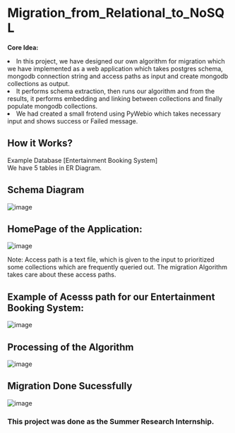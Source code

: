 # Migration_from_Relational_to_NoSQL
<b> Core Idea:</b>
<li> In this project, we have designed our own algorithm for migration which we have implemented as a web application which takes postgres schema, mongodb connection string and access paths as input and create mongodb collections as output. 
<li> It performs schema extraction, then runs our algorithm and from the results, it performs embedding and linking between collections and finally populate mongodb collections.
<li> We had created a small frotend using PyWebio which takes necessary input and shows success or Failed message.<br>
  
## How it Works?
Example Database [Entertainment Booking System]<br>
We have 5 tables in ER Diagram.<br>
## Schema Diagram
![image](https://user-images.githubusercontent.com/58646076/180844328-276d62cb-4892-4ba2-ad73-f27023bf9d3c.png)

## HomePage of the Application:
![image](https://user-images.githubusercontent.com/58646076/180844473-22f60a3c-25f7-4b28-aaba-1ea12c8c6e19.png)

Note: Access path is a text file, which is given to the input to prioritized some collections which are frequently queried out. The migration Algorithm takes care about these access paths.<br>
## Example of Acesss path for our Entertainment Booking System:<br>
![image](https://user-images.githubusercontent.com/58646076/180845210-58a97b3b-2bb3-47f2-8cea-0b0d6dfe8b2c.png)

## Processing of the Algorithm
![image](https://user-images.githubusercontent.com/58646076/180845088-cfd08890-987c-4f1d-b85f-140732292ce2.png)

## Migration Done Sucessfully
![image](https://user-images.githubusercontent.com/58646076/180844885-d83e7c6c-7016-4945-8e00-ef6fda587c89.png)

### This project was done as the Summer Research Internship.
